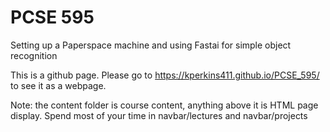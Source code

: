 # PCSE 595
Setting up a Paperspace machine and using Fastai for simple object recognition

This is a github page.  Please go to https://kperkins411.github.io/PCSE_595/ to see it as a webpage.

Note: the content folder is course content, anything above it is HTML page display.  Spend most of your time in navbar/lectures and navbar/projects
